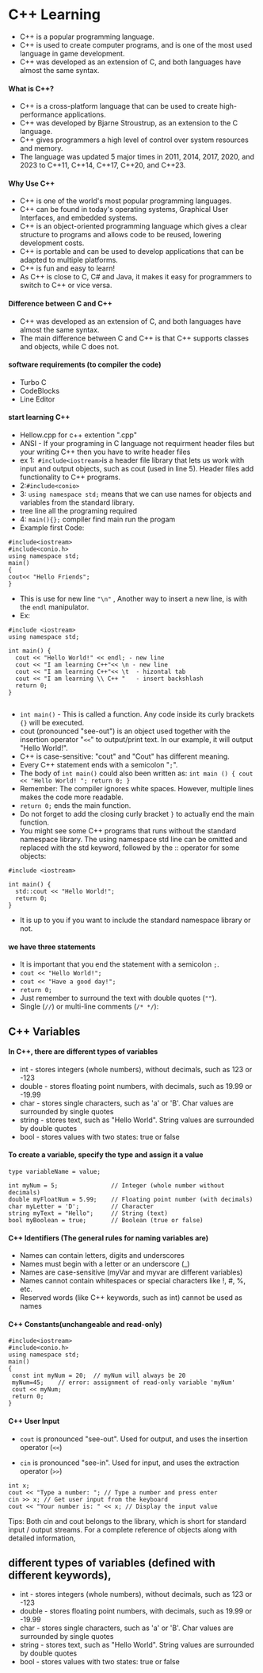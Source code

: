 # C++ Learning 
- C++ is a popular programming language.
- C++ is used to create computer programs, and is one of the most used language in game development.
- C++ was developed as an extension of C, and both languages have almost the same syntax.
#### What is C++?
- C++ is a cross-platform language that can be used to create high-performance applications.
- C++ was developed by Bjarne Stroustrup, as an extension to the C language.
- C++ gives programmers a high level of control over system resources and memory.
- The language was updated 5 major times in 2011, 2014, 2017, 2020, and 2023 to C++11, C++14, C++17, C++20, and C++23.

#### Why Use C++
- C++ is one of the world's most popular programming languages.
- C++ can be found in today's operating systems, Graphical User Interfaces, and embedded systems.
- C++ is an object-oriented programming language which gives a clear structure to programs and allows code to be reused, lowering development costs.
- C++ is portable and can be used to develop applications that can be adapted to multiple platforms.
- C++ is fun and easy to learn!
- As C++ is close to C, C# and Java, it makes it easy for programmers to switch to C++ or vice versa.
#### Difference between C and C++
- C++ was developed as an extension of C, and both languages have almost the same syntax.
- The main difference between C and C++ is that C++ supports classes and objects, while C does not.


#### software requirements (to compiler the code)
- Turbo C
- CodeBlocks
- Line Editor 
#### start learning C++ 
- Hellow.cpp for c++ extention ".cpp" 
- ANSI - If your programing in C language not requirment header files but your writing C++ then you have to write header files
- ex 1:` #include<iostream>`is a header file library that lets us work with input and output objects, such as cout (used in line 5). Header files add functionality to C++ programs.
- 2:`#include<conio>`
- 3: `using namespace std;` means that we can use names for objects and variables from the standard library.
- tree line all the programing required 
- 4: `main(){};` compiler find main run the progam
- Example first Code:
```
#include<iostream>
#include<conio.h>
using namespace std;
main()
{
cout<< "Hello Friends";
}

```
- This is use for new line `"\n"` , Another way to insert a new line, is with the `endl` manipulator.
- Ex: 
```
#include <iostream>
using namespace std;

int main() {
  cout << "Hello World!" << endl; - new line
  cout << "I am learning C++"<< \n - new line
  cout << "I am learning C++"<< \t  - hizontal tab
  cout << "I am learning \\ C++ "   - insert backshlash
  return 0;
}


```
- `int main()` - This is called a function. Any code inside its curly brackets `{}` will be executed.
- cout (pronounced "see-out") is an object used together with the insertion operator "`<<`" to output/print text. In our example, it will output "Hello World!".
- C++ is case-sensitive: "cout" and "Cout" has different meaning.
- Every C++ statement ends with a semicolon "`;`".
- The body of `int main()` could also been written as: `int main () { cout << "Hello World! "; return 0; }`
- Remember: The compiler ignores white spaces. However, multiple lines makes the code more readable.
- `return 0;` ends the main function.
- Do not forget to add the closing curly bracket `}` to actually end the main function.
- You might see some C++ programs that runs without the standard namespace library. The using namespace std line can be omitted and replaced with the std keyword, followed by the :: operator for some objects:
```
#include <iostream>

int main() {
  std::cout << "Hello World!";
  return 0;
}
```
- It is up to you if you want to include the standard namespace library or not.
#### we have three statements
- It is important that you end the statement with a semicolon `;`.
- `cout << "Hello World!";`
- `cout << "Have a good day!";`
- `return 0;`
- Just remember to surround the text with double quotes (`""`).
- Single (`//`) or multi-line comments (`/* */`): 
## C++ Variables
#### In C++, there are different types of variables 
- int - stores integers (whole numbers), without decimals, such as 123 or -123
- double - stores floating point numbers, with decimals, such as 19.99 or -19.99
- char - stores single characters, such as 'a' or 'B'. Char values are surrounded by single quotes
- string - stores text, such as "Hello World". String values are surrounded by double quotes
- bool - stores values with two states: true or false

#### To create a variable, specify the type and assign it a value
`type variableName = value;`
```
int myNum = 5;               // Integer (whole number without decimals)
double myFloatNum = 5.99;    // Floating point number (with decimals)
char myLetter = 'D';         // Character
string myText = "Hello";     // String (text)
bool myBoolean = true;       // Boolean (true or false)
```
#### C++ Identifiers (The general rules for naming variables are)
- Names can contain letters, digits and underscores
- Names must begin with a letter or an underscore (_)
- Names are case-sensitive (myVar and myvar are different variables)
- Names cannot contain whitespaces or special characters like !, #, %, etc.
- Reserved words (like C++ keywords, such as int) cannot be used as names
#### C++ Constants(unchangeable and read-only)
```
#include<iostream>
#include<conio.h>
using namespace std;
main()
{
 const int myNum = 20;  // myNum will always be 20
 myNum=45;    // error: assignment of read-only variable 'myNum'
 cout << myNum;
 return 0;
}
```
#### C++ User Input
- `cout` is pronounced "see-out". Used for output, and uses the insertion operator (`<<`)

- `cin` is pronounced "see-in". Used for input, and uses the extraction operator (`>>`)
```
int x; 
cout << "Type a number: "; // Type a number and press enter
cin >> x; // Get user input from the keyboard
cout << "Your number is: " << x; // Display the input value 
```


Tips: Both cin and cout belongs to the <iostream> library, which is short for standard input / output streams. For a complete reference of <iostream> objects along with detailed information,

## different types of variables (defined with different keywords),
- int - stores integers (whole numbers), without decimals, such as 123 or -123
- double - stores floating point numbers, with decimals, such as 19.99 or -19.99
- char - stores single characters, such as 'a' or 'B'. Char values are surrounded by single quotes
- string - stores text, such as "Hello World". String values are surrounded by double quotes
- bool - stores values with two states: true or false
